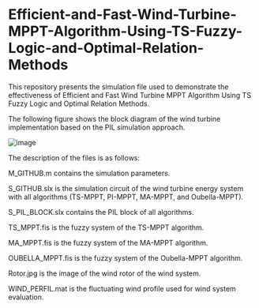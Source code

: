 # Efficient-and-Fast-Wind-Turbine-MPPT-Algorithm-Using-TS-Fuzzy-Logic-and-Optimal-Relation-Methods
This repository presents the simulation file used to demonstrate the effectiveness of Efficient and Fast Wind Turbine MPPT Algorithm Using TS Fuzzy Logic and Optimal Relation Methods.

The following figure shows the block diagram of the wind turbine implementation based on the PIL simulation approach.

![image](https://github.com/DavidRLF/Efficient-and-Fast-Wind-Turbine-MPPT-Algorithm-Using-TS-Fuzzy-Logic-and-Optimal-Relation-Methods/assets/110740414/9f588219-39e1-4184-a3fd-ddb43edd9027)

The description of the files is as follows:

M_GITHUB.m  contains the simulation parameters.

S_GITHUB.slx is the simulation circuit of the wind turbine energy system with all algorithms (TS-MPPT, PI-MPPT, MA-MPPT, and Oubella-MPPT).

S_PIL_BLOCK.slx contains the PIL block of all algorithms.

TS_MPPT.fis  is the fuzzy system of the TS-MPPT algorithm.

MA_MPPT.fis is the fuzzy system of the MA-MPPT algorithm.

OUBELLA_MPPT.fis is the fuzzy system of the Oubella-MPPT algorithm.

Rotor.jpg is the image of the wind rotor of the wind system.

WIND_PERFIL.mat is the fluctuating wind profile used for wind system evaluation.

